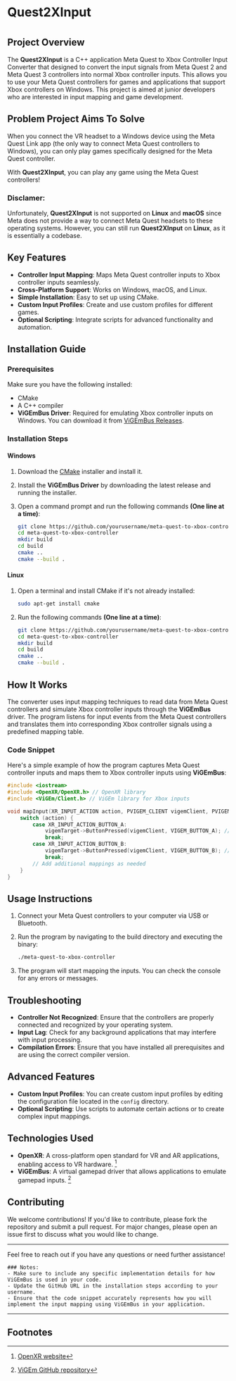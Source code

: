 
# Quest2XInput
# 

## Project Overview

The **Quest2XInput** is a C++ application Meta Quest to Xbox Controller Input Converter that designed to convert the input signals from Meta Quest 2 and Meta Quest 3 controllers into normal Xbox controller inputs. This allows you to use your Meta Quest controllers for games and applications that support Xbox controllers on Windows. This project is aimed at junior developers who are interested in input mapping and game development.

## Problem Project Aims To Solve

When you connect the VR headset to a Windows device using the Meta Quest Link app (the only way to connect Meta Quest controllers to Windows), you can only play games specifically designed for the Meta Quest controller.

With **Quest2XInput**, you can play any game using the Meta Quest controllers!

### Disclamer: 
 Unfortunately, **Quest2XInput** is not supported on **Linux** and **macOS** since Meta does not provide a way to connect Meta Quest headsets to these operating systems.
 However, you can still run **Quest2XInput** on **Linux**, as it is essentially a codebase.

## Key Features

- **Controller Input Mapping**: Maps Meta Quest controller inputs to Xbox controller inputs seamlessly.
- **Cross-Platform Support**: Works on Windows, macOS, and Linux.
- **Simple Installation**: Easy to set up using CMake.
- **Custom Input Profiles**: Create and use custom profiles for different games.
- **Optional Scripting**: Integrate scripts for advanced functionality and automation.

## Installation Guide

### Prerequisites

Make sure you have the following installed:

- CMake
- A C++ compiler
- **ViGEmBus Driver**: Required for emulating Xbox controller inputs on Windows. You can download it from [ViGEmBus Releases](https://github.com/ViGEm/ViGEmBus/releases).

### Installation Steps

#### Windows

1. Download the [CMake](https://cmake.org/download/) installer and install it.
2. Install the **ViGEmBus Driver** by downloading the latest release and running the installer.
3. Open a command prompt and run the following commands **(One line at a time)**:

   ```bash
   git clone https://github.com/yourusername/meta-quest-to-xbox-controller.git
   cd meta-quest-to-xbox-controller
   mkdir build
   cd build
   cmake ..
   cmake --build .
   ```

#### Linux

1. Open a terminal and install CMake if it's not already installed:

   ```bash
   sudo apt-get install cmake
   ```

2. Run the following commands **(One line at a time)**:

   ```bash
   git clone https://github.com/yourusername/meta-quest-to-xbox-controller.git
   cd meta-quest-to-xbox-controller
   mkdir build
   cd build
   cmake ..
   cmake --build .
   ```

## How It Works

The converter uses input mapping techniques to read data from Meta Quest controllers and simulate Xbox controller inputs through the **ViGEmBus** driver. The program listens for input events from the Meta Quest controllers and translates them into corresponding Xbox controller signals using a predefined mapping table.

### Code Snippet

Here's a simple example of how the program captures Meta Quest controller inputs and maps them to Xbox controller inputs using **ViGEmBus**:

```cpp
#include <iostream>
#include <OpenXR/OpenXR.h> // OpenXR library
#include <ViGEm/Client.h> // ViGEm library for Xbox inputs

void mapInput(XR_INPUT_ACTION action, PVIGEM_CLIENT vigemClient, PVIGEM_TARGET vigemTarget) {
    switch (action) {
        case XR_INPUT_ACTION_BUTTON_A:
            vigemTarget->ButtonPressed(vigemClient, VIGEM_BUTTON_A); // Map to Xbox A button
            break;
        case XR_INPUT_ACTION_BUTTON_B:
            vigemTarget->ButtonPressed(vigemClient, VIGEM_BUTTON_B); // Map to Xbox B button
            break;
        // Add additional mappings as needed
    }
}
```

## Usage Instructions

1. Connect your Meta Quest controllers to your computer via USB or Bluetooth.
2. Run the program by navigating to the build directory and executing the binary:

   ```bash
   ./meta-quest-to-xbox-controller
   ```

3. The program will start mapping the inputs. You can check the console for any errors or messages.

## Troubleshooting

- **Controller Not Recognized**: Ensure that the controllers are properly connected and recognized by your operating system.
- **Input Lag**: Check for any background applications that may interfere with input processing.
- **Compilation Errors**: Ensure that you have installed all prerequisites and are using the correct compiler version.

## Advanced Features

- **Custom Input Profiles**: You can create custom input profiles by editing the configuration file located in the `config` directory.
- **Optional Scripting**: Use scripts to automate certain actions or to create complex input mappings.

## Technologies Used

- **OpenXR**: A cross-platform open standard for VR and AR applications, enabling access to VR hardware.  [^1]
- **ViGEmBus**: A virtual gamepad driver that allows applications to emulate gamepad inputs. [^2]

## Contributing

We welcome contributions! If you'd like to contribute, please fork the repository and submit a pull request. For major changes, please open an issue first to discuss what you would like to change.

---

Feel free to reach out if you have any questions or need further assistance!

```
### Notes:
- Make sure to include any specific implementation details for how ViGEmBus is used in your code.
- Update the GitHub URL in the installation steps according to your username. 
- Ensure that the code snippet accurately represents how you will implement the input mapping using ViGEmBus in your application.
```

---

## Footnotes
[^1]: [OpenXR website](https://www.khronos.org/openxr/)
[^2]: [ViGEm GitHub repository](https://github.com/ViGEm/ViGEmBus)
